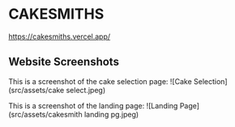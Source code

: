 # CAKESMITHS
https://cakesmiths.vercel.app/

## Website Screenshots

This is a screenshot of the cake selection page:
![Cake Selection](src/assets/cake select.jpeg)

This is a screenshot of the landing page:
![Landing Page](src/assets/cakesmith landing pg.jpeg)
